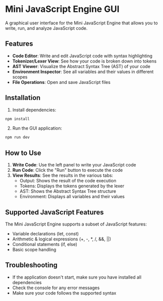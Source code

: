 # Mini JavaScript Engine GUI

A graphical user interface for the Mini JavaScript Engine that allows you to write, run, and analyze JavaScript code.

## Features

- **Code Editor**: Write and edit JavaScript code with syntax highlighting
- **Tokenizer/Lexer View**: See how your code is broken down into tokens
- **AST Viewer**: Visualize the Abstract Syntax Tree (AST) of your code
- **Environment Inspector**: See all variables and their values in different scopes
- **File Operations**: Open and save JavaScript files

## Installation

1. Install dependencies:
```bash
npm install
```

2. Run the GUI application:
```bash
npm run dev
```

## How to Use

1. **Write Code**: Use the left panel to write your JavaScript code
2. **Run Code**: Click the "Run" button to execute the code
3. **View Results**: See the results in the various tabs:
   - Output: Shows the result of the code execution
   - Tokens: Displays the tokens generated by the lexer
   - AST: Shows the Abstract Syntax Tree structure
   - Environment: Displays all variables and their values

## Supported JavaScript Features

The Mini JavaScript Engine supports a subset of JavaScript features:
- Variable declarations (let, const)
- Arithmetic & logical expressions (+, -, *, /, &&, ||)
- Conditional statements (if, else)
- Basic scope handling

## Troubleshooting

- If the application doesn't start, make sure you have installed all dependencies
- Check the console for any error messages
- Make sure your code follows the supported syntax 